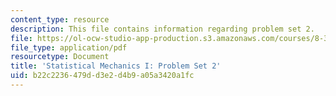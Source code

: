 ```yaml
---
content_type: resource
description: This file contains information regarding problem set 2.
file: https://ol-ocw-studio-app-production.s3.amazonaws.com/courses/8-333-statistical-mechanics-i-statistical-mechanics-of-particles-fall-2013/b22c2236479dd3e2d4b9a05a3420a1fc_MIT8_333F13_pset2.pdf
file_type: application/pdf
resourcetype: Document
title: 'Statistical Mechanics I: Problem Set 2'
uid: b22c2236-479d-d3e2-d4b9-a05a3420a1fc
---
```


